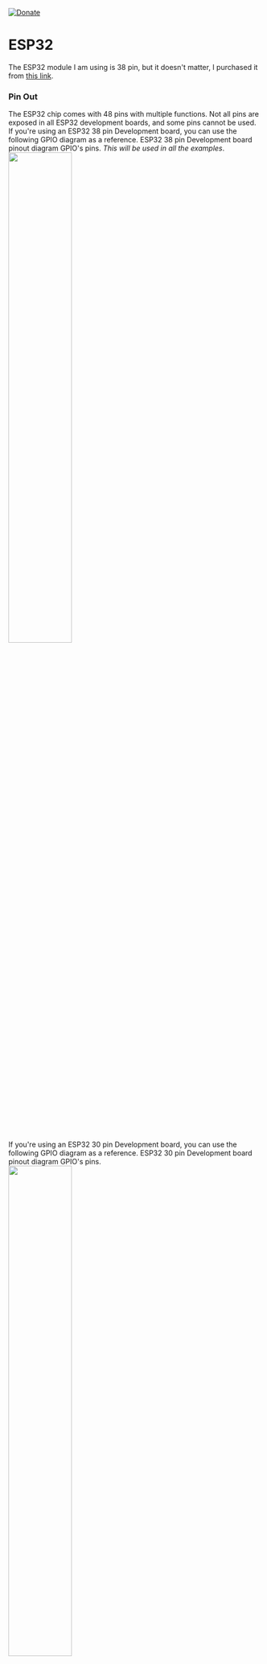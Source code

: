 [![Donate](https://img.shields.io/badge/Donate-PayPal-green.svg)](https://www.paypal.me/embeddedlab)

# ESP32
The ESP32 module I am using is 38 pin, but it doesn't matter, I purchased it from [this link](https://amzn.to/2PSL5eN).  


### Pin Out
The ESP32 chip comes with 48 pins with multiple functions. Not all pins are exposed in all ESP32 development boards, and some pins cannot be used.  
If you're using an ESP32 38 pin Development board, you can use the following GPIO diagram as a reference. ESP32 38 pin Development board pinout diagram GPIO's pins. _This will be used in all the examples_.  
<img src="Support/ESP32-38 PIN-DEVBOARD.png" width=50% height=50% />

If you're using an ESP32 30 pin Development board, you can use the following GPIO diagram as a reference. ESP32 30 pin Development board pinout diagram GPIO's pins.  
<img src="Support/ESP32-30PIN-DEVBOARD.png" width=50% height=50% />

The following figure illustrates the ESP-WROOM-32 chip pinout. Use this diagram if you're using an ESP32 bare chip in your projects.  
<img src="Support/ESP32-VROOM-32D-PINOUT.png" width=50% height=50% />

### ESP32 Peripherals
The ESP32 Peripherals include:
* 18 Analog to Digital Converter Channels
* 3 SPI Interfaces
* 3 UART Interfaces
* 2 I2C Interfaces
* 16 PWM Output Channels
* 2 Digital to Analog Converters
* 2 I2S Interfaces
* 10 Capacitive Sensing GPIO's

The Analog to Digital Converter pins and Digital to Analog Converter pins are fixed, but other interfaces like UART, I2C, SPI, PWM, etc pins, can be configured using an internal multiplexer.  
The absolute maximum current drawn per GPIO is 40mA according to the “Recommended Operating Conditions” section in the ESP32 datasheet.  
The ESP32 also features a built-in hall effect sensor that detects changes in the magnetic field in its surroundings.  

#### Input Only Pins
The GPIO's 34 to 39 are GPI's i.e. these pins are input-only, and these pins don't have internal pull-up or pull-down resistors. These pins can't be used for outputs.  

#### Capacitive Touch GPIOs
The ESP32 has 10 internal capacitive touch sensors. These can sense variations in anything that holds an electrical charge, like the human skin. So they can detect variations induced when touching the GPIOs with a finger. These pins can be easily integrated into capacitive pads, and replace mechanical buttons. The capacitive touch pins can also be used to wake up the ESP32 from sleep/deep sleep.  
Those internal touch sensors are connected to these GPIO’s.  
* T0 (GPIO 4)
* T1 (GPIO 0)
* T2 (GPIO 2)
* T3 (GPIO 15)
* T4 (GPIO 13)
* T5 (GPIO 12)
* T6 (GPIO 14)
* T7 (GPIO 27)
* T8 (GPIO 33)
* T9 (GPIO 32)

#### Analog to Digital Converter (ADC)
The ESP32 has 18 x 12 bits ADC input channels (while the ESP8266 only has 1x 10 bits ADC). These are the GPIOs that can be used as ADC and respective channels.  

* ADC1_CH0 (GPIO 36)
* ADC1_CH1 (GPIO 37)
* ADC1_CH2 (GPIO 38)
* ADC1_CH3 (GPIO 39)
* ADC1_CH4 (GPIO 32)
* ADC1_CH5 (GPIO 33)
* ADC1_CH6 (GPIO 34)
* ADC1_CH7 (GPIO 35)
* ADC2_CH0 (GPIO 4)
* ADC2_CH1 (GPIO 0)
* ADC2_CH2 (GPIO 2)
* ADC2_CH3 (GPIO 15)
* ADC2_CH4 (GPIO 13)
* ADC2_CH5 (GPIO 12)
* ADC2_CH6 (GPIO 14)
* ADC2_CH7 (GPIO 27)
* ADC2_CH8 (GPIO 25)
* ADC2_CH9 (GPIO 26)

**_how to use the ESP32 ADC pins_**
Note: ADC2 pins cannot be used when Wi-Fi is used. So, if you're using Wi-Fi and you're having trouble getting the value from an ADC2 GPIO, you may consider using an ADC1 GPIO instead, that should solve your problem.  
The ADC input channels have a 12-bit resolution. This means that you can get analog readings ranging from 0 to 4095, in which 0 corresponds to 0V and 4095 to 3.3V. You also can set the resolution of your channels on the code, as well as the ADC range.  

#### Digital to Analog Converter (DAC)
There are 2 x 8 bits DAC channels on the ESP32 to convert digital signals into analog voltage signal outputs. These are the DAC channels.

* DAC1 (GPIO25)
* DAC2 (GPIO26)

#### PWM
The ESP32 LED PWM controller has 16 independent channels that can be configured to generate PWM signals with different properties. All pins that can act as outputs can be used as PWM pins (GPIOs 34 to 39 can’t generate PWM).  
To set a PWM signal, you need to define these parameters in the code:  
* Signal’s frequency;
* Duty cycle;
* PWM channel;
* GPIO where you want to output the signal.

#### I2C
The ESP32 has two I2C channels and any pin can be set as SDA or SCL. The default I2C pins are.  
* GPIO 21 (SDA)
* GPIO 22 (SCL)

#### SPI
By default, the pin mapping for SPI is:  
**VSPI**
* MOSI - GPIO 23
* MISO - GPIO 19
* CLK  - GPIO 18
* CS   - GPIO 5

**HSPI**
* MOSI - GPIO 13
* MISO - GPIO 12
* CLK  - GPIO 14
* CS   - GPIO 15

#### Interrupts
All GPIOs can be configured as interrupts.  

#### Strapping Pins
The ESP32 chip has the following strapping pins:  
* GPIO 0
* GPIO 2
* GPIO 4
* GPIO 5 (must be HIGH during boot)
* GPIO 12 (must be LOW during boot)
* GPIO 15 (must be HIGH during boot)

These are used to put the ESP32 into bootloader or flashing mode. On most development boards with built-in USB/Serial, you don’t need to worry about the state of these pins. The board puts the pins in the right state for flashing or boot mode.

However, if you have peripherals connected to those pins, you may have trouble trying to upload new code, flashing the ESP32 with new firmware, or resetting the board. If you have some peripherals connected to the strapping pins and you are getting trouble uploading code or flashing the ESP32, it may be because those peripherals are preventing the ESP32 to enter the right mode. After resetting, flashing, or booting, those pins work as expected.  

#### Pins HIGH at Boot
Some GPIO's change their state to HIGH or output PWM signals at boot or reset. This means that if you have outputs connected to these GPIOs you may get unexpected results when the ESP32 resets or boots.  
* GPIO 1
* GPIO 3
* GPIO 5
* GPIO 6 to GPIO 11 **(connected to the ESP32 integrated SPI flash memory – not recommended to use)**
* GPIO 14
* GPIO 15

#### Enable (EN)
Enable (EN) is the 3.3V regulator's enable pin. It is pulled up, so connect to the ground to disable the 3.3V regulator. This means that you can use this pin connected to a pushbutton to restart your ESP32.


## Some Important Points
### Install ESP32 and ESP8266 Library Support in Arduino IDE
Go to `File` --> `Preferences` --> `Additional Board Manager` and update the following lines.
```
https://raw.githubusercontent.com/espressif/arduino-esp32/gh-pages/package_esp32_index.json, 
http://arduino.esp8266.com/stable/package_esp8266com_index.json
```

### Permission denied: '/dev/ttyUSB0' issue in Ubuntu (Linux) OS
This can be solved by executing the following command from the Terminal.  
```
sudo chmod a+rw /dev/ttyUSB0
```

## Platformio-udev Rules
Linux users have to install `udev` rules for PlatforIO supported devices/boards. The latest version of the rules maybe found at the following link.  

[PlatformIO udev Rules Link](https://raw.githubusercontent.com/platformio/platformio-core/develop/platformio/assets/system/99-platformio-udev.rules)  

This file can be download from the above link or we can use the following command from the Terminal.

```bash
curl -fsSL https://raw.githubusercontent.com/platformio/platformio-core/develop/platformio/assets/system/99-platformio-udev.rules | sudo tee /etc/udev/rules.d/99-platformio-udev.rules
```
or alternatively we can download and manually copy the file to a destination folder.  
```bash
sudo cp 99-platformio-udev.rules /etc/udev/rules.d/99-platformio-udev.rules
```

Next step is to restart the `udev` management tool.
```bash
sudo service udev restart
# or
sudo udevadm control --reload-rules
sudo udevadm trigger
```
Ubuntu/Debian users may need to add own “username” to the “dialout” group if they are not “root”, doing this issuing.
```bash
sudo usermod -a -G dialout $USER
sudo usermod -a -G plugdev $USER
```
Similarly, Arch users may need to add their user to the “uucp” group. 
```bash
sudo usermod -a -G uucp $USER
sudo usermod -a -G lock $USER
```
Now, the final step is to restart the PC/Laptop and also unplug and plug-in the device again.


### MD5 of files does not match data in flash. Error
There could be several reason for the following error.  
```
A fatal error occurred: MD5 of file does not match data in flash! 
```
But in my case the issue is the power supply, I am using the USB cable to provide power to my ESP32 module, and this is also supplying power to 3.2 inch TFT screen, and hence I am getting this error, but if the power connection from the TFT screen is removed everything works fine.  
The better solution is to use a good power supply to turn on the ESP32 module and TFT display. This will be tested later.  
NOTE: The board used in Arduino IDE is LOLIN D32.